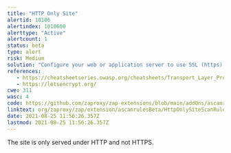 ```yaml
---
title: "HTTP Only Site"
alertid: 10106
alertindex: 1010600
alerttype: "Active"
alertcount: 1
status: beta
type: alert
risk: Medium
solution: "Configure your web or application server to use SSL (https)."
references:
   - https://cheatsheetseries.owasp.org/cheatsheets/Transport_Layer_Protection_Cheat_Sheet.html
   - https://letsencrypt.org/
cwe: 311
wasc: 4
code: https://github.com/zaproxy/zap-extensions/blob/main/addOns/ascanrulesBeta/src/main/java/org/zaproxy/zap/extension/ascanrulesBeta/HttpOnlySiteScanRule.java
linktext: org/zaproxy/zap/extension/ascanrulesBeta/HttpOnlySiteScanRule.java
date: 2021-08-25 11:56:26.357Z
lastmod: 2021-08-25 11:56:26.357Z
---
```

The site is only served under HTTP and not HTTPS.
